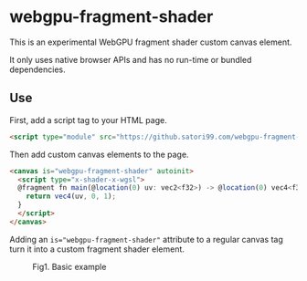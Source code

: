 # webgpu-fragment-shader

This is an experimental WebGPU fragment shader custom canvas element.

It only uses native browser APIs and has no run-time or bundled dependencies.

## Use

First, add a script tag to your HTML page.

```html
<script type="module" src="https://github.satori99.com/webgpu-fragment-shader/webgpu-fragment-shader.js?define"></script>
```

Then add custom canvas elements to the page.

```html
<canvas is="webgpu-fragment-shader" autoinit>
  <script type="x-shader-x-wgsl">
  @fragment fn main(@location(0) uv: vec2<f32>) -> @location(0) vec4<f32> {
    return vec4(uv, 0, 1);
  }
  </script>
</canvas>
```

Adding an `is="webgpu-fragment-shader"` attribute to a regular canvas tag turn it into a custom fragment shader element.
<figure>
  <canvas is="webgpu-fragment-shader" autoinit>
    <script type="x-shader-x-wgsl">
      @fragment fn main(@location(0) uv: vec2<f32>) -> @location(0) vec4<f32> {
        return vec4(uv, 0, 1);
      }
    </script>
  </canvas>
  <figcaption>Fig1. Basic example</figcaption>
</figure>
